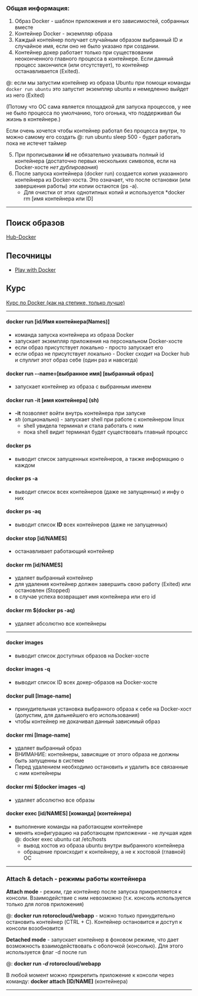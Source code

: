 
### Общая информация:

1. Образ Docker - шаблон приложения и его зависимостей, собранных вместе
2. Контейнер Docker - экземпляр образа
3. Каждый контейнер получает случайным образом выбранный ID и случайное имя, если оно не было указано при создании.
4. Контейнер докер работает только при существовании неоконченного главного процесса в контейнере. Если данный процесс закончился (или отсутствует), то контейнер останавливается (Exited). 

@: если мы запустим контейнер из образа Ubuntu при помощи команды `docker run ubuntu` это запустит экземпляр ubuntu и немедленно выйдет из него (Exited)

(Потому что ОС сама является площадкой для запуска процессов, у нее не было процесса по умолчанию, того огонька, что поддерживал бы жизнь в контейнере.)

Если очень хочется чтобы контейнер работал без процесса внутри, то можно самому его создать
@: run ubuntu sleep 500
    - будет работать пока не истечет таймер

5. При прописывании **id** не обязательно указывать полный id контейнера (достаточно первых нескольких символов, если на Docker-хосте *нет дублирования*)
6. После запуска контейнера (docker run) создается копия указанного контейнера из Docker-хоста. Это означает, что после остановки (или завершения работы) эти копии остаются (ps -a). 
	- Для очистки от этих однотипных копий и используется *docker rm \[имя контейнера или ID]

---
## Поиск образов

[Hub-Docker](https://hub.docker.com/)
## Песочницы

- [Play with Docker](https://labs.play-with-docker.com/)

## Курс

[Курс по Docker (как на степике, только лучше)](https://rotoro.cloud/lessons/%d0%b2%d0%b2%d0%b5%d0%b4%d0%b5%d0%bd%d0%b8%d0%b5/)

---
#### docker run \[id/Имя контейнера(Names)]
- команда запуска контейнера из образа Docker
- запускает экземпляр приложения на персональном Docker-хосте
- если образ присутствует локально - просто запускает его
- если образ не присутствует локально - Docker сходит на Docker hub и спуллит
этот образ себе (один раз и навсегда)

#### docker run --name=\[выбранное имя] \[выбранный образ]
- запускает контейнер из образа с выбранным именем

#### docker run -it \[имя контейнера] (sh)
- **-it** позволяет войти внутрь контейнера при запуске
- *sh* (опционально) - запускает shell при работе с контейнером linux
	- shell увидела терминал и стала работать с ним
	- пока shell видит терминал будет существовать главный процесс

#### docker ps
- выводит список запущенных контейнеров, а также информацию о каждом

#### docker ps -a
- выводит список всех контейнеров (даже не запущенных) и инфу о них

#### docker ps -aq
- выводит список **ID** всех контейнеров (даже не запущенных)

#### docker stop \[id/NAMES]
- останавливает работающий контейнер

#### docker rm \[id/NAMES]
- удаляет выбранный контейнер
- для удаления контейнер должен завершить свою работу (Exited) или остановлен (Stopped)
- в случае успеха возвращает имя контейнера или его id

#### docker rm $(docker ps -aq)
- удаляет абсолютно все контейнеры

---
#### docker images
- выводит список доступных образов на Docker-хосте

#### docker images -q
- выводит список ID всех докер-образов на Docker-хосте

#### docker pull \[Image-name]
- принудительная установка выбранного образа к себе на Docker-хост (допустим, для дальнейшего его использования)
- чтобы контейнер не докачивал данный зависимый образ

#### docker rmi \[Image-name]
- удаляет выбранный образ
- ВНИМАНИЕ: контейнеры, зависящие от этого образа не должны быть запущенны в системе
- Перед удалением необходимо остановить и удалить все связанные с ним контейнеры

#### docker rmi $(docker images -q)
- удаляет абсолютно все образы

#### docker exec \[id/NAMES] \[команда] (контейнера)
- выполнение команды на работающем контейнере
- менять конфигурацию на работающем приложении - не лучшая идея
@: docker exec ubuntu cat /etc/hosts
    - вывод хостов из образа ubuntu внутри выбранного контейнера
    - обращение происходит к контейнеру, а не к хостовой (главной) ОС

---
### Attach & detach - режимы работы контейнера

**Attach mode** - режим, где контейнер после запуска прикрепляется к консоли. Взаимодействие с ним невозможно (т.к. консоль используется только для логов приложения)

@: 
**docker run rotorocloud/webapp**
    - можно только принудительно остановить контейнер (CTRL + C). Контейнер остановится и доступ к консоли возобновится

**Detached mode** - запускает контейнер в фоновом режиме, что дает возможность взаимодействовать с оболочкой (консолью). Для этого используется флаг -d после run

@: 
**docker run *-d* rotorocloud/webapp**

В любой момент можно прикрепить приложение к консоли через команду:
**docker attach \[ID/NAME]** (контейнера)

---

